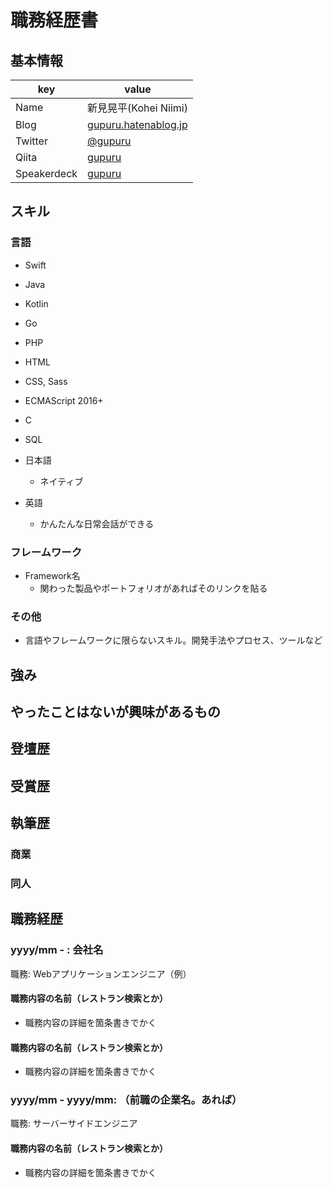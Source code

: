 # 職務経歴書

## 基本情報

|key|value|
|---|-----|
|Name|新見晃平(Kohei Niimi)|
|Blog|[gupuru.hatenablog.jp](http://gupuru.hatenablog.jp/)|
|Twitter|[@gupuru](https://twitter.com/gupuru)|
|Qiita|[gupuru](http://qiita.com/gupuru)|
|Speakerdeck|[gupuru](https://speakerdeck.com/gupuru)|

## スキル

### 言語

- Swift
- Java
- Kotlin
- Go
- PHP
- HTML
- CSS, Sass
- ECMAScript 2016+
- C
- SQL


- 日本語
  - ネイティブ
- 英語
  - かんたんな日常会話ができる

### フレームワーク

- Framework名
  - 関わった製品やポートフォリオがあればそのリンクを貼る

### その他

- 言語やフレームワークに限らないスキル。開発手法やプロセス、ツールなど

## 強み

## やったことはないが興味があるもの

## 登壇歴

## 受賞歴

## 執筆歴

### 商業

### 同人

## 職務経歴

### yyyy/mm - : 会社名

職務: Webアプリケーションエンジニア（例）

#### 職務内容の名前（レストラン検索とか）

- 職務内容の詳細を箇条書きでかく

#### 職務内容の名前（レストラン検索とか）

- 職務内容の詳細を箇条書きでかく

### yyyy/mm - yyyy/mm: （前職の企業名。あれば）

職務: サーバーサイドエンジニア

#### 職務内容の名前（レストラン検索とか）

- 職務内容の詳細を箇条書きでかく
